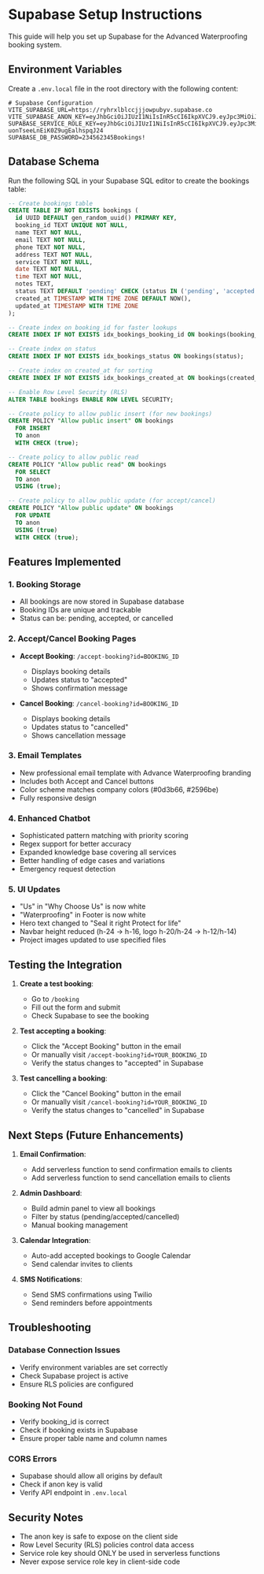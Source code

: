 # Supabase Setup Instructions

This guide will help you set up Supabase for the Advanced Waterproofing booking system.

## Environment Variables

Create a `.env.local` file in the root directory with the following content:

```env
# Supabase Configuration
VITE_SUPABASE_URL=https://ryhrxlblccjjjowpubyv.supabase.co
VITE_SUPABASE_ANON_KEY=eyJhbGciOiJIUzI1NiIsInR5cCI6IkpXVCJ9.eyJpc3MiOiJzdXBhYmFzZSIsInJlZiI6InJ5aHJ4bGJsY2Nqampvd3B1Ynl2Iiwicm9sZSI6ImFub24iLCJpYXQiOjE3NjAzMzAzNDcsImV4cCI6MjA3NTkwNjM0N30.CLnaJ7Lj6tq9voFaRDpTtGjE0RXPGB87TSCKkZbppSc
SUPABASE_SERVICE_ROLE_KEY=eyJhbGciOiJIUzI1NiIsInR5cCI6IkpXVCJ9.eyJpc3MiOiJzdXBhYmFzZSIsInJlZiI6InJ5aHJ4bGJsY2Nqampvd3B1Ynl2Iiwicm9sZSI6InNlcnZpY2Vfcm9sZSIsImlhdCI6MTc2MDMzMDM0NywiZXhwIjoyMDc1OTA2MzQ3fQ.nYRFSVsREhvkU3p-uonTseeLnEiK0Z9ugEalhspqJ24
SUPABASE_DB_PASSWORD=234562345Bookings!
```

## Database Schema

Run the following SQL in your Supabase SQL editor to create the bookings table:

```sql
-- Create bookings table
CREATE TABLE IF NOT EXISTS bookings (
  id UUID DEFAULT gen_random_uuid() PRIMARY KEY,
  booking_id TEXT UNIQUE NOT NULL,
  name TEXT NOT NULL,
  email TEXT NOT NULL,
  phone TEXT NOT NULL,
  address TEXT NOT NULL,
  service TEXT NOT NULL,
  date TEXT NOT NULL,
  time TEXT NOT NULL,
  notes TEXT,
  status TEXT DEFAULT 'pending' CHECK (status IN ('pending', 'accepted', 'cancelled')),
  created_at TIMESTAMP WITH TIME ZONE DEFAULT NOW(),
  updated_at TIMESTAMP WITH TIME ZONE
);

-- Create index on booking_id for faster lookups
CREATE INDEX IF NOT EXISTS idx_bookings_booking_id ON bookings(booking_id);

-- Create index on status
CREATE INDEX IF NOT EXISTS idx_bookings_status ON bookings(status);

-- Create index on created_at for sorting
CREATE INDEX IF NOT EXISTS idx_bookings_created_at ON bookings(created_at DESC);

-- Enable Row Level Security (RLS)
ALTER TABLE bookings ENABLE ROW LEVEL SECURITY;

-- Create policy to allow public insert (for new bookings)
CREATE POLICY "Allow public insert" ON bookings
  FOR INSERT
  TO anon
  WITH CHECK (true);

-- Create policy to allow public read
CREATE POLICY "Allow public read" ON bookings
  FOR SELECT
  TO anon
  USING (true);

-- Create policy to allow public update (for accept/cancel)
CREATE POLICY "Allow public update" ON bookings
  FOR UPDATE
  TO anon
  USING (true)
  WITH CHECK (true);
```

## Features Implemented

### 1. Booking Storage
- All bookings are now stored in Supabase database
- Booking IDs are unique and trackable
- Status can be: pending, accepted, or cancelled

### 2. Accept/Cancel Booking Pages
- **Accept Booking**: `/accept-booking?id=BOOKING_ID`
  - Displays booking details
  - Updates status to "accepted"
  - Shows confirmation message
  
- **Cancel Booking**: `/cancel-booking?id=BOOKING_ID`
  - Displays booking details
  - Updates status to "cancelled"
  - Shows cancellation message

### 3. Email Templates
- New professional email template with Advance Waterproofing branding
- Includes both Accept and Cancel buttons
- Color scheme matches company colors (#0d3b66, #2596be)
- Fully responsive design

### 4. Enhanced Chatbot
- Sophisticated pattern matching with priority scoring
- Regex support for better accuracy
- Expanded knowledge base covering all services
- Better handling of edge cases and variations
- Emergency request detection

### 5. UI Updates
- "Us" in "Why Choose Us" is now white
- "Waterproofing" in Footer is now white
- Hero text changed to "Seal it right Protect for life"
- Navbar height reduced (h-24 → h-16, logo h-20/h-24 → h-12/h-14)
- Project images updated to use specified files

## Testing the Integration

1. **Create a test booking**:
   - Go to `/booking`
   - Fill out the form and submit
   - Check Supabase to see the booking

2. **Test accepting a booking**:
   - Click the "Accept Booking" button in the email
   - Or manually visit `/accept-booking?id=YOUR_BOOKING_ID`
   - Verify the status changes to "accepted" in Supabase

3. **Test cancelling a booking**:
   - Click the "Cancel Booking" button in the email
   - Or manually visit `/cancel-booking?id=YOUR_BOOKING_ID`
   - Verify the status changes to "cancelled" in Supabase

## Next Steps (Future Enhancements)

1. **Email Confirmation**:
   - Add serverless function to send confirmation emails to clients
   - Add serverless function to send cancellation emails to clients

2. **Admin Dashboard**:
   - Build admin panel to view all bookings
   - Filter by status (pending/accepted/cancelled)
   - Manual booking management

3. **Calendar Integration**:
   - Auto-add accepted bookings to Google Calendar
   - Send calendar invites to clients

4. **SMS Notifications**:
   - Send SMS confirmations using Twilio
   - Send reminders before appointments

## Troubleshooting

### Database Connection Issues
- Verify environment variables are set correctly
- Check Supabase project is active
- Ensure RLS policies are configured

### Booking Not Found
- Verify booking_id is correct
- Check if booking exists in Supabase
- Ensure proper table name and column names

### CORS Errors
- Supabase should allow all origins by default
- Check if anon key is valid
- Verify API endpoint in `.env.local`

## Security Notes

- The anon key is safe to expose on the client side
- Row Level Security (RLS) policies control data access
- Service role key should ONLY be used in serverless functions
- Never expose service role key in client-side code

